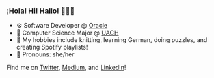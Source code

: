 ### ¡Hola! Hi! Hallo! 👩🏻‍💻

- ⚙️    Software Developer @ [Oracle](https://www.oracle.com)
- 👾    Computer Science Major @ [UACH](https://www.uach.mx)
- 🧶    My hobbies include knitting, learning German, doing puzzles, and creating Spotify playlists! 
- 👻    Pronouns: she/her


Find me on [Twitter](https://twitter.com/devjuliet), [Medium](https://devjuliet.medium.com), and [LinkedIn](https://www.linkedin.com/in/devjuliet/)!
